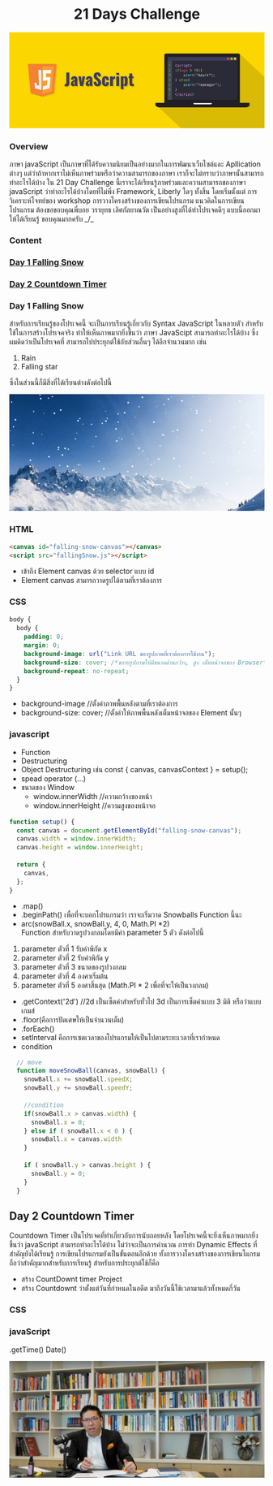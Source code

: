 <div style="text-align: center;">
    <h1>21 Days Challenge</h1>
    <img src="Picture/0.javaScript.png">
</div>

### Overview

ภาษา javaScript เป็นภาษาที่ได้รับความนิยมเป็นอย่างมากในการพัฒนาเว็บไซต์และ Apllication ต่างๆ แต่ว่าถ้าหากเราไม่เห็นภาพร่วมหรือว่าความสามารถของภาษา เราก็จะไม่ทราบว่าภาษานั้นสามารถทำอะไรได้บ้าง ใน 21 Day Challenge นี้เราจะได้เรียนรู้ภาพร่วมและความสามารถของภาษา javaScript ว่าทำอะไรได้บ้างโดยที่ไม่พึ่ง Framework, Liberly ใดๆ ทั้งสิ้น โดยเริ่มตั้งแต่ การวิเคราะห์โจทย์ของ workshop การวางโครงสร้างของการเขียนโปรแกรม แนวคิดในการเขียนโปรแกรม ต้องขอขอบคุณพี่บอย วรายุทธ เลิศกัลยาณวัต เป็นอย่างสูงที่ได้ทำโปรเจคดีๆ แบบนี้ออกมาให้ได้เรียนรู้ ขอบคุณมากครับ \_/\_

### Content

### [Day 1 Falling Snow](#Day-1-Falling-Snow)

### [Day 2 Countdown Timer](#Day-2-Countdown-Timer)

### Day 1 Falling Snow

สำหรับการเรียนรู้ของโปรเจคนี้ จะเป็นการเรียนรู้เกี่ยวกับ Syntax JavaScript ในหลายตัว สำหรับใช้ในการสร้างโปรเจคจริง ทำให้เห็นภาพมากยิ่งขึ้นว่า ภาษา JavaScipt สามารถทำอะไรได้บ้าง ซึ่งผมคิดว่าเป็นโปรเจคที่ สามารถไปประยุกต์ใช้กับส่วนอื่นๆ ได้อีกจำนวนมาก เช่น

1. Rain
2. Falling star

ซึ่งในส่วนนี้ก็มีสิ่งที่ได้เรียนต่างดังต่อไปนี้

![Failing the snow](Picture\1.FailingTheSnow.png)

### HTML

```html
<canvas id="falling-snow-canvas"></canvas>
<script src="fallingSnow.js"></script>
```

- เข้าถึง Element canvas ด้วย selector แบบ id
- Element canvas สามารถวาดรูปได้ตามที่เราต้องการ

### CSS

```css
body {
  body {
    padding: 0;
    margin: 0;
    background-image: url("Link URL ของรูปภาพที่เราต้องการใช้งาน");
    background-size: cover; /*ขยายรูปภาพให้มีขนาดด้านกว้าง, สูง เต็มหน้าจอของ Browser*/
    background-repeat: no-repeat; 
  }
}
```

- background-image //ตั้งค่าภาพพื้นหลังตามที่เราต้องการ
- background-size: cover; //ตั้งค่าให้ภาพพื้นหลังเต็มหน้าจอของ Element นั้นๆ

### javascript

- Function
- Destructuring
- Object Destructuring เช่น const { canvas, canvasContext } = setup();
- spead operator (...)
- ขนาดของ Window
  - window.innerWidth //ความกว้างของหน้า
  - window.innerHeight //ความสูงของหน้าจอ

```js
function setup() {
  const canvas = document.getElementById("falling-snow-canvas");
  canvas.width = window.innerWidth;
  canvas.height = window.innerHeight;

  return {
    canvas,
  };
}
```

- .map()
- .beginPath() เพื่อที่จะบอกโปรแกรมว่า เราจะเริ่มวาด Snowballs Function นี้นะ
- arc(snowBall.x, snowBall.y, 4, 0, Math.PI \*2)  
  Function สำหรับวาดรูปวงกลมโดยมีค่า parameter 5 ตัว ดังต่อไปนี้

1. parameter ตัวที่ 1 รับค่าพิกัด x
2. parameter ตัวที่ 2 รับค่าพิกัด y
3. parameter ตัวที่ 3 ขนาดของรูปวงกลม
4. parameter ตัวที่ 4 องศาเริ่มต้น
5. parameter ตัวที่ 5 องศาสิ้นสุด (Math.PI \* 2 เพื่อที่จะให้เป็นวงกลม)

- .getContext('2d') //2d เป็นเซ็ตค่าสำหรับทั่วไป 3d เป็นการเซ็ตค่าแบบ 3 มิติ หรือว่าแบบเกมส์
- .floor(คือการปัดเศษให้เป็นจำนวนเต็ม)
- .forEach()
- setInterval คือการเซตเวลาของโปรแกรมให้เป็นไปตามระยะเวลาที่เรากำหนด
- condition

```javaScript
  // move
  function moveSnowBall(canvas, snowBall) {
    snowBall.x += snowBall.speedX;
    snowBall.y += snowBall.speedY;

    //condition
    if(snowBall.x > canvas.width) {
      snowBall.x = 0;
    } else if ( snowBall.x < 0 ) {
      snowBall.x = canvas.width
    }

    if ( snowBall.y > canvas.height ) {
      snowBall.y = 0;
    }
  }
```

## Day 2 Countdown Timer

Countdown Timer เป็นโปรเจคที่ทำเกี่ยวกับการนับถอยหลัง โดยโปรเจคนี้จะยิ่งเห็นภาพมากยิ่งขึ้นว่า javaScript สามารถทำอะไรได้บ้าง ไม่ว่าจะเป็นการคำนวณ การทำ Dynamic Effects ที่สำคัญยังได้เรียนรู้ การเขียนโปรแกรมยังเป็นขั้นตอนอีกด้วย ทั้งการวางโครงสร้างของการเขียนโแกรม ถือว่าสำคัญมากสำหรับการเรียนรู้ สำหรับการประยุกต์ใช้ก็คือ

- สร้าง CountDownt timer Project
- สร้าง Countdownt ว่าตั้งแต่วันที่กำหนดในอดีต มาถึงวันนี้ใช้เวลามาแล้วทั้งหมดกี่วัน

### CSS

### javaScript

.getTime()
Date()

![Picure](assets/picture/piceture.png)
